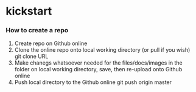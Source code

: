 kickstart
=========
### How to create a repo

1. Create repo on Github online
2. Clone the online repo onto local working directory (or pull if you wish)
    git clone URL
3. Make chanegs whatsoever needed for the files/docs/images in the folder on local working directory, save, then re-upload onto Github online
4. Push local directory to the Github online
  git push origin master